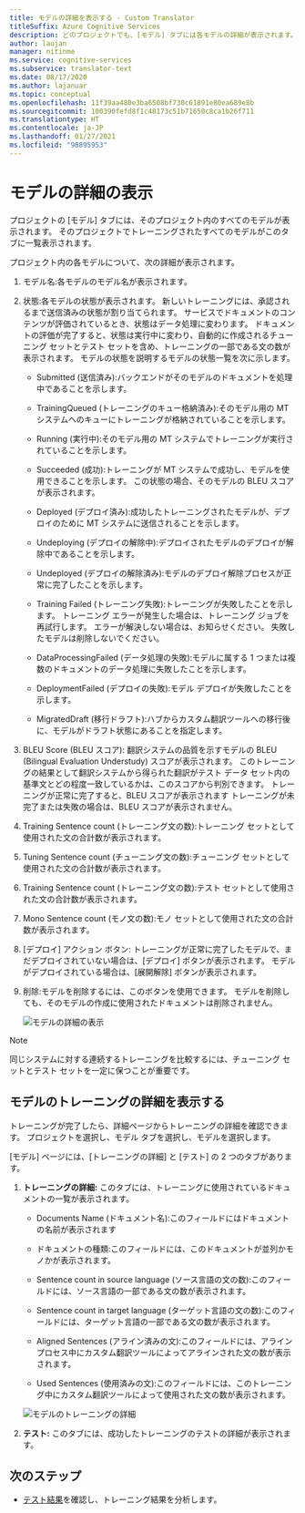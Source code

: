 ```yaml
---
title: モデルの詳細を表示する - Custom Translator
titleSuffix: Azure Cognitive Services
description: どのプロジェクトでも、[モデル] タブには各モデルの詳細が表示されます。たとえば、モデル名、モデルの状態、BLEU スコア、トレーニング、チューニング、テストの文の数などです。
author: laujan
manager: nitinme
ms.service: cognitive-services
ms.subservice: translator-text
ms.date: 08/17/2020
ms.author: lajanuar
ms.topic: conceptual
ms.openlocfilehash: 11f39aa480e3ba6508bf730c61891e80ea689e8b
ms.sourcegitcommit: 100390fefd8f1c48173c51b71650c8ca1b26f711
ms.translationtype: HT
ms.contentlocale: ja-JP
ms.lasthandoff: 01/27/2021
ms.locfileid: "98895953"
---
```

# <a name="view-model-details"></a>モデルの詳細の表示

プロジェクトの [モデル] タブには、そのプロジェクト内のすべてのモデルが表示されます。 そのプロジェクトでトレーニングされたすべてのモデルがこのタブに一覧表示されます。

プロジェクト内の各モデルについて、次の詳細が表示されます。

1. モデル名:各モデルのモデル名が表示されます。

2. 状態:各モデルの状態が表示されます。 新しいトレーニングには、承認されるまで送信済みの状態が割り当てられます。 サービスでドキュメントのコンテンツが評価されているとき、状態はデータ処理に変わります。 ドキュメントの評価が完了すると、状態は実行中に変わり、自動的に作成されるチューニング セットとテスト セットを含め、トレーニングの一部である文の数が表示されます。 モデルの状態を説明するモデルの状態一覧を次に示します。

    - Submitted (送信済み):バックエンドがそのモデルのドキュメントを処理中であることを示します。

    - TrainingQueued (トレーニングのキュー格納済み):そのモデル用の MT システムへのキューにトレーニングが格納されていることを示します。

    - Running (実行中):そのモデル用の MT システムでトレーニングが実行されていることを示します。

    - Succeeded (成功):トレーニングが MT システムで成功し、モデルを使用できることを示します。 この状態の場合、そのモデルの BLEU スコアが表示されます。

    - Deployed (デプロイ済み):成功したトレーニングされたモデルが、デプロイのために MT システムに送信されることを示します。

    - Undeploying (デプロイの解除中):デプロイされたモデルのデプロイが解除中であることを示します。

    - Undeployed (デプロイの解除済み):モデルのデプロイ解除プロセスが正常に完了したことを示します。

    - Training Failed (トレーニング失敗):トレーニングが失敗したことを示します。 トレーニング エラーが発生した場合は、トレーニング ジョブを再試行します。 エラーが解決しない場合は、お知らせください。 失敗したモデルは削除しないでください。

    - DataProcessingFailed (データ処理の失敗):モデルに属する 1 つまたは複数のドキュメントのデータ処理に失敗したことを示します。

    - DeploymentFailed (デプロイの失敗):モデル デプロイが失敗したことを示します。

    - MigratedDraft (移行ドラフト):ハブからカスタム翻訳ツールへの移行後に、モデルがドラフト状態にあることを指定します。

3. BLEU Score (BLEU スコア): 翻訳システムの品質を示すモデルの BLEU (Bilingual Evaluation Understudy) スコアが表示されます。 このトレーニングの結果として翻訳システムから得られた翻訳がテスト データ セット内の基準文とどの程度一致しているかは、このスコアから判別できます。 トレーニングが正常に完了すると、BLEU スコアが表示されます トレーニングが未完了または失敗の場合は、BLEU スコアが表示されません。

4. Training Sentence count (トレーニング文の数):トレーニング セットとして使用された文の合計数が表示されます。

5. Tuning Sentence count (チューニング文の数):チューニング セットとして使用された文の合計数が表示されます。

6.  Training Sentence count (トレーニング文の数):テスト セットとして使用された文の合計数が表示されます。

7.  Mono Sentence count (モノ文の数):モノ セットとして使用された文の合計数が表示されます。

8.  [デプロイ] アクション ボタン: トレーニングが正常に完了したモデルで、まだデプロイされていない場合は、[デプロイ] ボタンが表示されます。 モデルがデプロイされている場合は、[展開解除] ボタンが表示されます。

9. 削除:モデルを削除するには、このボタンを使用できます。 モデルを削除しても、そのモデルの作成に使用されたドキュメントは削除されません。

    ![モデルの詳細の表示](media/how-to/how-to-view-model-details.png)

>[!Note]
>同じシステムに対する連続するトレーニングを比較するには、チューニング セットとテスト セットを一定に保つことが重要です。

## <a name="view-model-training-details"></a>モデルのトレーニングの詳細を表示する

トレーニングが完了したら、詳細ページからトレーニングの詳細を確認できます。 プロジェクトを選択し、モデル タブを選択し、モデルを選択します。

[モデル] ページには、[トレーニングの詳細] と [テスト] の 2 つのタブがあります。

1.  **トレーニングの詳細:** このタブには、トレーニングに使用されているドキュメントの一覧が表示されます。

    -  Documents Name (ドキュメント名):このフィールドにはドキュメントの名前が表示されます

    -  ドキュメントの種類:このフィールドには、このドキュメントが並列かモノかが表示されます。

    -  Sentence count in source language (ソース言語の文の数):このフィールドには、ソース言語の一部である文の数が表示されます。

    -  Sentence count in target language (ターゲット言語の文の数):このフィールドには、ターゲット言語の一部である文の数が表示されます。

    -  Aligned Sentences (アライン済みの文):このフィールドには、アライン プロセス中にカスタム翻訳ツールによってアラインされた文の数が表示されます。

    -  Used Sentences (使用済みの文):このフィールドには、このトレーニング中にカスタム翻訳ツールによって使用された文の数が表示されます。

    ![モデルのトレーニングの詳細](media/how-to/how-to-model-training-details.png)

2.  **テスト:** このタブには、成功したトレーニングのテストの詳細が表示されます。

## <a name="next-steps"></a>次のステップ

- [テスト結果](how-to-view-system-test-results.md)を確認し、トレーニング結果を分析します。
